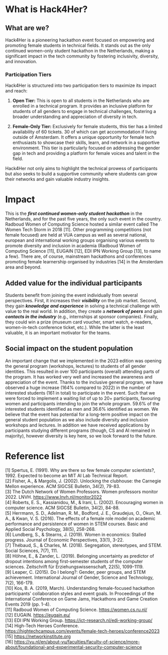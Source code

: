 # <a id="anchor-impact">What is Hack4Her?</a> 
## What are we?

Hack4Her is a pioneering hackathon event focused on empowering and promoting female students in technical fields. It stands out as the only continued women-only student hackathon in the Netherlands, making a significant impact in the tech community by fostering inclusivity, diversity, and innovation.

### Participation Tiers

Hack4Her is structured into two participation tiers to maximize its impact and reach:

1. **Open Tier:** This is open to all students in the Netherlands who are enrolled in a technical program. It provides an inclusive platform for students of all genders to engage in technical challenges, fostering a broader understanding and appreciation of diversity in tech.

2. **Female-Only Tier:** Exclusively for female students, this tier has a limited availability of 60 tickets. 30 of which can get accommodation if living outside of Amsterdam. It offers a unique opportunity for female tech enthusiasts to showcase their skills, learn, and network in a supportive environment. This tier is particularly focused on addressing the gender gap in tech and providing a platform for female voices and talent in the field.

Hack4Her not only aims to highlight the technical prowess of participants but also seeks to build a supportive community where students can grow their networks and gain valuable industry insights.

# <a id="anchor-impact">Impact</a> 
This is the _**first continued women-only student hackathon**_ in the Netherlands, and for the past five years, the only such event in the country. Radboud Women of Computing Science hosted a similar event called The Women Tech Storm in 2018 [11]. Other programming competitions (not female focused) are held at VUA campus as well as several national, european and international working groups organising various events to promote diversity and inclusion in academia (Radboud Women of Computing Science [11], EUGAIN [12], EDI IPN Working Group [13], to name a few). There are, of course, mainstream hackathons and conferences promoting female learnership organised by industries [14] in the Amsterdam area and beyond.

## Added value for the individual participants
Students benefit from joining the event individually from several perspectives. First, it increases their _**visibility**_ on the job market. Second, they gain _**knowledge and experience**_ in solving a technical challenge with value to the real world. In addition, they create a _**network of peers**_ and gain _**contacts in the industry**_ (e.g., internships at sponsor companies). Finally, they could win a prize (museum card voucher, smart watch, e-readers, women-in-tech conference ticket, etc.). While the latter is the least valuable, it is an important motivator for the teams.

## Social impact on the student population
An important change that we implemented in the 2023 edition was opening the general program (workshops, lectures) to students of all gender identities. This resulted in over 100 participants (overall) attending parts of the program. It has worked very well and increased the awareness and appreciation of the event. Thanks to the inclusive general program, we have observed a huge increase (164% compared to 2022) in the number of interested students (161 in total) to participate in the event. Such that we were forced to implement a waiting list of up to 20+ participants, favouring women and participants intending to join the whole program. 59.6% of the interested students identified as men and 36.6% identified as women. We believe that the event has potential for a long-term positive impact on the general student population as we also include diversity and inclusion workshops and lectures. In addition we have received applications by participants studying different programs (though, CS and AI remained in majority), however diversity is key here, so we look forward to the future.

# Reference list
[1] Spertus, E. (1991). Why are there so few female computer scientists?, 1992. Expected to become an MIT AI Lab Technical Report. <br>
[2] Fisher, A., & Margolis, J. (2002). Unlocking the clubhouse: the Carnegie Mellon experience. ACM SIGCSE Bulletin, 34(2), 79-83. <br>
[3] The Dutch Network of Women Professors. Women professors monitor 2022. LNVH. https://www.lnvh.nl/monitor2022  <br>
[4] Roberts, E. S., Kassianidou, M., & Irani, L. (2002). Encouraging women in computer science. ACM SIGCSE Bulletin, 34(2), 84-88. <br>
[5] Herrmann, S. D., Adelman, R. M., Bodford, J. E., Graudejus, O., Okun, M. A., & Kwan, V. S. (2016). The effects of a female role model on academic performance and persistence of women in STEM courses. Basic and Applied Social Psychology, 38(5), 258-268. <br>
[6] Lundberg, S., & Stearns, J. (2019). Women in economics: Stalled progress. Journal of Economic Perspectives, 33(1), 3-22. <br>
[7] Thébaud, S., & Charles, M. (2018). Segregation, stereotypes, and STEM. Social Sciences, 7(7), 111. <br>
[8] Höhne, E., & Zander, L. (2019). Belonging uncertainty as predictor of dropout intentions among first-semester students of the computer sciences. Zeitschrift für Erziehungswissenschaft, 22(5), 1099-1119. <br>
[9] Leaper, C. (2015). Do I belong?: Gender, peer groups, and STEM achievement. International Journal of Gender, Science and Technology, 7(2), 166-179. <br>
[10] Kos, B. A. (2019, March). Understanding female-focused hackathon participants' collaboration styles and event goals. In Proceedings of the International Conference on Game Jams, Hackathons and Game Creation Events 2019 (pp. 1-4). <br>
[11] Radboud Women of Computing Science. https://women.cs.ru.nl/  <br>
[12] EUGAIN. https://eugain.eu/ <br>
[13] EDI IPN Working Group. https://ict-research.nl/edi-working-group/  <br>
[14] High-Tech Heroes Conference. https://hightechcampus.com/events/female-tech-heroes/conference2023  <br>
[15] https://networkinstitute.org  <br>
[16] https://vu.nl/en/about-vu/faculties/faculty-of-science/more-about/foundational-and-experimental-security-computer-science <br>


